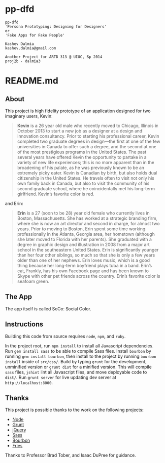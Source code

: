 pp-dfd
======

    pp-dfd
    'Persona Prototyping: Designing for Designers'
    or
    'Fake Apps for Fake People'

    Kashev Dalmia
    kashev.dalmia@gmail.com

    Another Project for ARTD 313 @ UIUC, Sp 2014
    proj2b - dalmia3

# README.md

## About
This project is high fidelity prototype of an application designed for two imaginary users, Kevin:

> **Kevin** is a 26 year old male who recently moved to Chicago, Illinois in October 2013 to start a new job as a designer at a design and innovation consultancy. Prior to starting his professional career, Kevin completed two graduate degrees in design—the first at one of the few universities in Canada to offer such a degree, and the second at one of the most prestigious programs in the United States. The past several years have offered Kevin the opportunity to partake in a variety of new life experiences; this is no more apparent than in the broadening of his palate, as he was previously known to be an extremely picky eater. Kevin is Canadian by birth, but also holds dual citizenship in the United States. He travels often to visit not only his own family back in Canada, but also to visit the community of his second graduate school, where he coincidentally met his long-term girlfriend. Kevin’s favorite color is red.

and Erin:

> **Erin** is a 27 (soon to be 28) year old female who currently lives in Boston, Massachusetts. She has worked at a strategic branding firm, where she is now an art director and second in charge, for almost two years. Prior to moving to Boston, Erin spent some time working professionally in the Atlanta, Georgia area, her hometown (although she later moved to Florida with her parents). She graduated with a degree in graphic design and illustration in 2008 from a major art school in the southeastern United States. Erin is significantly younger than her four other siblings, so much so that she is only a few years older than one of her nephews. Erin loves music, which is a good thing because her long-term boyfriend plays tuba in a band. Erin’s cat, Frankly, has his own Facebook page and has been known to Skype with other pet friends across the country. Erin’s favorite color is seafoam green.

## The App
The app itself is called SoCo: Social Color.

## Instructions
Building this code from source requires `node`, `npm`, and `ruby`.

In the project root, run `npm install` to install all Javascript dependencies. Run `gem install sass` to be able to compile Sass files. Install `bourbon` by running `gem install bourbon`, then install to the project by running `bourbon install` inside of `src/css/`. Build by typing `grunt` for the development, unminified version or `grunt dist` for a minified version. This will compile `sass` files, `jshint` lint all Javascript files, and move deployable code to `dist/`. Run `grunt server` for live updating dev server at `http://localhost:8000`.

## Thanks
This project is possible thanks to the work on the following projects:
- [Node](http://nodejs.org/)
- [Grunt](http://gruntjs.com/)
- [jQuery](http://jquery.com/)
- [Sass](http://sass-lang.com/)
- [Bourbon](http://bourbon.io/)
- [Fries](http://getfri.es/)

Thanks to Professor Brad Tober, and Isaac DuPree for guidance.
